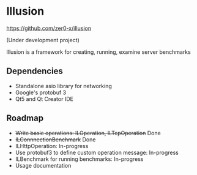 # Illusion
https://github.com/zer0-x/illusion

(Under development project)

Illusion is a framework for creating, running, examine server benchmarks
## Dependencies
- Standalone asio library for networking
- Google's protobuf 3
- Qt5 and Qt Creator IDE

## Roadmap
- ~~Write basic operations: ILOperation, ILTcpOperation~~ Done
- ~~ILConnnectionBenchmark~~ Done
- ILHttpOperation: In-progress
- Use protobuf3 to define custom operation message: In-progress
- ILBenchmark for running benchmarks: In-progress
- Usage documentation
